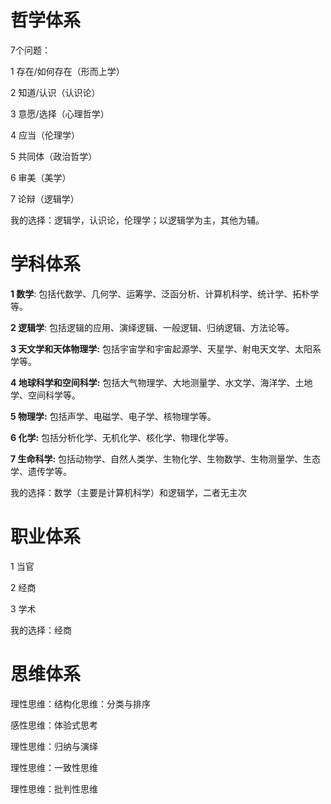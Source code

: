 # 哲学体系

7个问题：

1 存在/如何存在（形而上学）

2 知道/认识（认识论）

3 意愿/选择（心理哲学）

4 应当（伦理学）

5 共同体（政治哲学）

6 审美（美学）

7 论辩（逻辑学）

我的选择：逻辑学，认识论，伦理学；以逻辑学为主，其他为辅。

# 学科体系

**1 数学**: 包括代数学、几何学、运筹学、泛函分析、计算机科学、统计学、拓朴学等。

**2 逻辑学**: 包括逻辑的应用、演绎逻辑、一般逻辑、归纳逻辑、方法论等。

**3 天文学和天体物理学:** 包括宇宙学和宇宙起源学、天星学、射电天文学、太阳系学等。

**4 地球科学和空间科学:** 包括大气物理学、大地测量学、水文学、海洋学、土地学、空间科学等。

**5 物理学:** 包括声学、电磁学、电子学、核物理学等。

**6 化学:** 包括分析化学、无机化学、核化学、物理化学等。

**7 生命科学:** 包括动物学、自然人类学、生物化学、生物数学、生物测量学、生态学、遗传学等。

我的选择：数学（主要是计算机科学）和逻辑学，二者无主次

# 职业体系

1 当官

2 经商

3 学术

我的选择：经商

# 思维体系

理性思维：结构化思维：分类与排序

感性思维：体验式思考

理性思维：归纳与演绎

理性思维：一致性思维

理性思维：批判性思维